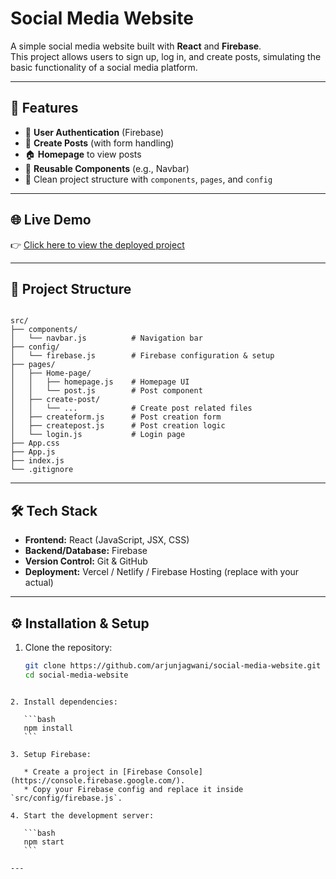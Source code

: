 # Social Media Website

A simple social media website built with **React** and **Firebase**.  
This project allows users to sign up, log in, and create posts, simulating the basic functionality of a social media platform.

---

## 🚀 Features

- 🔐 **User Authentication** (Firebase)
- 📝 **Create Posts** (with form handling)
- 🏠 **Homepage** to view posts
- 🔄 **Reusable Components** (e.g., Navbar)
- 📂 Clean project structure with `components`, `pages`, and `config`

---

## 🌐 Live Demo

👉 [Click here to view the deployed project](https://social-media-website-dummy.web.app)  

---

## 📂 Project Structure

```

src/
├── components/
│   └── navbar.js          # Navigation bar
├── config/
│   └── firebase.js        # Firebase configuration & setup
├── pages/
│   ├── Home-page/
│   │   ├── homepage.js    # Homepage UI
│   │   └── post.js        # Post component
│   ├── create-post/
│   │   └── ...            # Create post related files
│   ├── createform.js      # Post creation form
│   ├── createpost.js      # Post creation logic
│   └── login.js           # Login page
├── App.css
├── App.js
├── index.js
└── .gitignore

````

---

## 🛠️ Tech Stack

- **Frontend:** React (JavaScript, JSX, CSS)
- **Backend/Database:** Firebase
- **Version Control:** Git & GitHub
- **Deployment:** Vercel / Netlify / Firebase Hosting (replace with your actual)

---

## ⚙️ Installation & Setup

1. Clone the repository:
   ```bash
   git clone https://github.com/arjunjagwani/social-media-website.git
   cd social-media-website
````

2. Install dependencies:

   ```bash
   npm install
   ```

3. Setup Firebase:

   * Create a project in [Firebase Console](https://console.firebase.google.com/).
   * Copy your Firebase config and replace it inside `src/config/firebase.js`.

4. Start the development server:

   ```bash
   npm start
   ```

---
